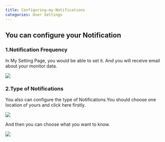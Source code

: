 ```yaml
---
title: Configuring-my-Notifications
categories: User Settings
---
```

## You can configure your Notification

### 1.Notification Frequency  

In My Setting Page, you would be able to set it. And you will receive email about your monitor data.


![](https://cloud.githubusercontent.com/assets/26155270/23740177/6bd37b20-04dd-11e7-8209-df3068f1552c.jpg)


### 2.Type of Notifications  

You also can configure the type of Notifications.You should choose one location of yours and click here firstly.

![](https://cloud.githubusercontent.com/assets/26155270/23740386/4ec316a2-04de-11e7-96e9-d5fb5b71e750.jpg)

And then you can choose what you want to know.

![](https://cloud.githubusercontent.com/assets/26155270/23740479/bebc4e56-04de-11e7-98f5-c236343177bb.png)